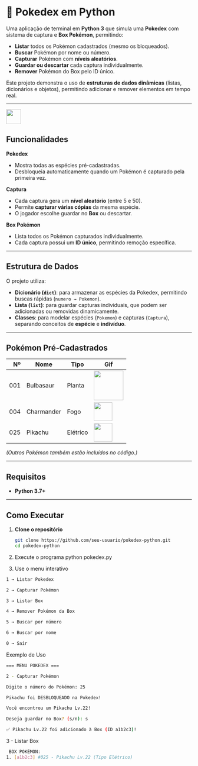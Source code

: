# 📜 Pokedex em Python

Uma aplicação de terminal em **Python 3** que simula uma **Pokedex** com sistema de captura e **Box Pokémon**, permitindo:
-  **Listar** todos os Pokémon cadastrados (mesmo os bloqueados).
-  **Buscar** Pokémon por nome ou número.
-  **Capturar** Pokémon com **níveis aleatórios**.
-  **Guardar ou descartar** cada captura individualmente.
-  **Remover** Pokémon do Box pelo ID único.

Este projeto demonstra o uso de **estruturas de dados dinâmicas** (listas, dicionários e objetos), permitindo adicionar e remover elementos em tempo real.

---

 <img src="https://i.pinimg.com/originals/3c/06/59/3c06599306cca1e170ce8df10949cf91.gif" width="40">
 
 ## Funcionalidades

 **Pokedex**  
- Mostra todas as espécies pré-cadastradas.  
- Desbloqueia automaticamente quando um Pokémon é capturado pela primeira vez.

 **Captura**  
- Cada captura gera um **nível aleatório** (entre 5 e 50).  
- Permite **capturar várias cópias** da mesma espécie.  
- O jogador escolhe guardar no **Box** ou descartar.

 **Box Pokémon**  
- Lista todos os Pokémon capturados individualmente.  
- Cada captura possui um **ID único**, permitindo remoção específica.

---

##  Estrutura de Dados
O projeto utiliza:
- **Dicionário (`dict`)**: para armazenar as espécies da Pokedex, permitindo buscas rápidas (`numero → Pokemon`).
- **Lista (`list`)**: para guardar capturas individuais, que podem ser adicionadas ou removidas dinamicamente.
- **Classes**: para modelar espécies (`Pokemon`) e capturas (`Captura`), separando conceitos de **espécie** e **indivíduo**.

---

##  Pokémon Pré-Cadastrados
| Nº  | Nome       | Tipo      | Gif       |
|----:|------------|-----------|-----------|
| 001 | Bulbasaur  | Planta    |<img src="https://i.pinimg.com/originals/e5/35/ad/e535ad30166d0121722774e0275bef3f.gif" width="80"> |
| 004 | Charmander | Fogo      |<img src="https://i.pinimg.com/originals/48/1e/af/481eafa3a380198012f80595c0dafeec.gif" width="50"> |
| 025 | Pikachu    | Elétrico  |<img src="https://i.pinimg.com/originals/a7/a8/d0/a7a8d06c754cfbbbc37e64cb118c513c.gif" width="50"> |

*(Outros Pokémon também estão incluídos no código.)*

---

##  Requisitos
- **Python 3.7+**

---

##  Como Executar
1. **Clone o repositório**
   ```bash
   git clone https://github.com/seu-usuario/pokedex-python.git
   cd pokedex-python

2. Execute o programa
python pokedex.py

3. Use o menu interativo
```bash
1 → Listar Pokedex

2 → Capturar Pokémon

3 → Listar Box

4 → Remover Pokémon da Box

5 → Buscar por número

6 → Buscar por nome

0 → Sair
```
Exemplo de Uso
 ```bash
=== MENU POKEDEX ===

2 - Capturar Pokémon

Digite o número do Pokémon: 25

 Pikachu foi DESBLOQUEADO na Pokedex!

 Você encontrou um Pikachu Lv.22!

Deseja guardar no Box? (s/n): s

✅ Pikachu Lv.22 foi adicionado à Box (ID a1b2c3)!
````

3 - Listar Box
```bash
 BOX POKÉMON:
1. [a1b2c3] #025 - Pikachu Lv.22 (Tipo Elétrico)

